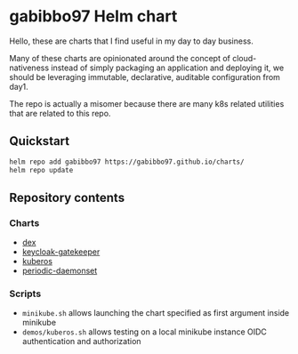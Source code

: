 # gabibbo97 Helm chart

Hello, these are charts that I find useful in my day to day business.

Many of these charts are opinionated around the concept of cloud-nativeness instead of simply packaging an application and deploying it, we should be leveraging immutable,  declarative, auditable configuration from day1.

The repo is actually a misomer because there are many k8s related utilities that are related to this repo.

## Quickstart

```bash
helm repo add gabibbo97 https://gabibbo97.github.io/charts/
helm repo update
```

## Repository contents

### Charts

* [dex](charts/dex/README.md)
* [keycloak-gatekeeper](charts/keycloak-gatekeeper/README.md)
* [kuberos](charts/kuberos/README.md)
* [periodic-daemonset](charts/periodic-daemonset/README.md)

### Scripts

* `minikube.sh` allows launching the chart specified as first argument inside minikube
* `demos/kuberos.sh` allows testing on a local minikube instance OIDC authentication and authorization
